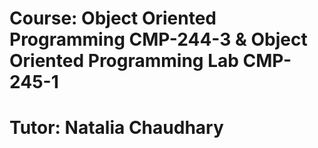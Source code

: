 # Course: Object Oriented Programming CMP-244-3 & Object Oriented Programming Lab CMP-245-1 
# Tutor:  Natalia Chaudhary
